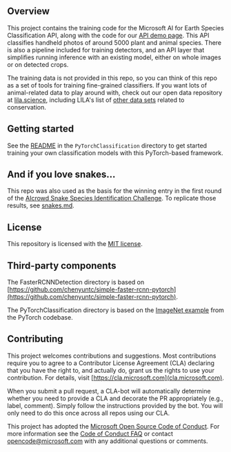 
## Overview

This project contains the training code for the Microsoft AI for Earth Species Classification API, along with the code for our [API demo page](http://aka.ms/speciesclassification).  This API classifies handheld photos of around 5000 plant and animal species.  There is also a pipeline included for training detectors, and an API layer that simplifies running inference with an existing model, either on whole images or on detected crops.

The training data is not provided in this repo, so you can think of this repo as a set of tools for training fine-grained classifiers.  If you want lots of animal-related data to play around with, check out our open data repository at [lila.science](http://lila.science), including LILA's list of [other data sets](http://lila.science/otherdatasets) related to conservation.


## Getting started

See the [README](PyTorchClassification/README.md) in the `PyTorchClassification` directory to get started training your own classification models with this PyTorch-based framework.


## And if you love snakes...

This repo was also used as the basis for the winning entry in the first round of the [AIcrowd Snake Species Identification Challenge](https://www.aicrowd.com/challenges/snake-species-identification-challenge).  To replicate those results, see [snakes.md](PyTorchClassification/snakes/snakes.md).


## License

This repository is licensed with the [MIT license](https://github.com/Microsoft/dotnet/blob/master/LICENSE).


## Third-party components

The FasterRCNNDetection directory is based on [https://github.com/chenyuntc/simple-faster-rcnn-pytorch](https://github.com/chenyuntc/simple-faster-rcnn-pytorch).

The PyTorchClassification directory is based on the [ImageNet example](https://github.com/pytorch/examples/blob/master/imagenet/main.py) from the PyTorch codebase.


## Contributing

This project welcomes contributions and suggestions.  Most contributions require you to agree to a Contributor License Agreement (CLA) declaring that you have the right to, and actually do, grant us the rights to use your contribution. For details, visit [https://cla.microsoft.com](cla.microsoft.com).

When you submit a pull request, a CLA-bot will automatically determine whether you need to provide a CLA and decorate the PR appropriately (e.g., label, comment). Simply follow the instructions provided by the bot. You will only need to do this once across all repos using our CLA.

This project has adopted the [Microsoft Open Source Code of Conduct](https://opensource.microsoft.com/codeofconduct/). For more information see the [Code of Conduct FAQ](https://opensource.microsoft.com/codeofconduct/faq/) or contact [opencode@microsoft.com](mailto:opencode@microsoft.com) with any additional questions or comments.
